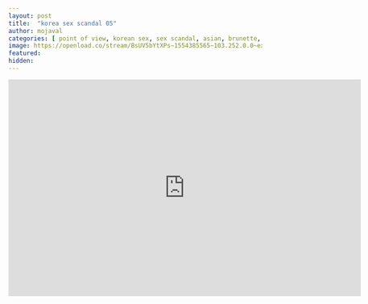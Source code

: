```yaml
---
layout: post
title:  "korea sex scandal 05"
author: mojaval
categories: [ point of view, korean sex, sex scandal, asian, brunette, teen, young, nice tits, natural tits, blowjob, hardcore, cowgirl, missionary, high heels ]
image: https://openload.co/stream/BsUV5bYtXPs~1554385565~103.252.0.0~ex263wog?mime=true
featured: 
hidden: 
---
```


<iframe src="https://openload.co/embed/MNv4egdyo5I/korea-sex-scandal-05___9f64efa5607e9b26b68ee986acf3c20ba5be9ce1.mp4" scrolling="no" frameborder="0" width="700" height="430" allowfullscreen="true" webkitallowfullscreen="true" mozallowfullscreen="true"></iframe>